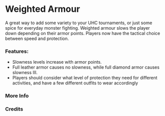# Weighted Armour<!--$headerTitle--><!--$pmc:delete-->

A great way to add some variety to your UHC tournaments, or just some spice for everyday monster fighting. Weighted armour slows the player down depending on their armor points. Players now have the tactical choice between speed and protection. <!--$pmc:headerSize-->

### Features:
- Slowness levels increase with armor points.
- Full leather armor causes no slowness, while full diamond armor causes slowness III.
- Players should consider what level of protection they need for different activities, and have a few different outfits to wear accordingly


### More Info
<!--$youtubeLinkInsert-->

<!--$wikiLinkInsert-->

### Credits
<!--$creditsInsert -->

<!--$footerInsert-->
